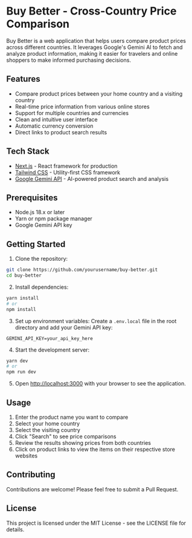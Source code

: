 # Buy Better - Cross-Country Price Comparison

Buy Better is a web application that helps users compare product prices across different countries. It leverages Google's Gemini AI to fetch and analyze product information, making it easier for travelers and online shoppers to make informed purchasing decisions.

## Features

- Compare product prices between your home country and a visiting country
- Real-time price information from various online stores
- Support for multiple countries and currencies
- Clean and intuitive user interface
- Automatic currency conversion
- Direct links to product search results

## Tech Stack

- [Next.js](https://nextjs.org) - React framework for production
- [Tailwind CSS](https://tailwindcss.com) - Utility-first CSS framework
- [Google Gemini API](https://ai.google.dev/) - AI-powered product search and analysis

## Prerequisites

- Node.js 18.x or later
- Yarn or npm package manager
- Google Gemini API key

## Getting Started

1. Clone the repository:
```bash
git clone https://github.com/yourusername/buy-better.git
cd buy-better
```

2. Install dependencies:
```bash
yarn install
# or
npm install
```

3. Set up environment variables:
Create a `.env.local` file in the root directory and add your Gemini API key:
```
GEMINI_API_KEY=your_api_key_here
```

4. Start the development server:
```bash
yarn dev
# or
npm run dev
```

5. Open [http://localhost:3000](http://localhost:3000) with your browser to see the application.

## Usage

1. Enter the product name you want to compare
2. Select your home country
3. Select the visiting country
4. Click "Search" to see price comparisons
5. Review the results showing prices from both countries
6. Click on product links to view the items on their respective store websites

## Contributing

Contributions are welcome! Please feel free to submit a Pull Request.

## License

This project is licensed under the MIT License - see the LICENSE file for details.
